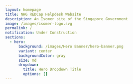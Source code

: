 ```yaml
---
layout: homepage
title: NHG REDCap Helpdesk Website
description: An Isomer site of the Singapore Government
image: /images/isomer-logo.svg
permalink: /
notification: Under Construction
sections:
  - hero:
      background: /images/Hero Banner/hero-banner.png
      variant: center
      backgroundColor: gray
      size: md
      dropdown:
        title: Hero Dropdown Title
        options: []
---
```

